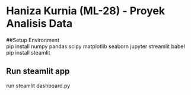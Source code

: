 # Haniza Kurnia (ML-28) - Proyek Analisis Data
##Setup Environment <br>
pip install numpy pandas scipy matplotlib seaborn jupyter streamlit babel <br>
pip install steamlit
## Run steamlit app <br>
run steamlit dashboard.py
